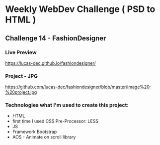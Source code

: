 # Weekly WebDev Challenge ( PSD to HTML )
## Challenge 14 - FashionDesigner

### Live Preview
https://lucas-dec.github.io/fashiondesigner/

### Project - JPG
https://github.com/lucas-dec/fashiondesigner/blob/master/image%20-%20project.jpg

### Technologies what I'm used to create this project:
* HTML
* first time I used CSS Pre-Processor: LESS
* JS
* Framework Bootstrap
* AOS - Animate on scroll library
